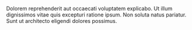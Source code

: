 Dolorem reprehenderit aut occaecati voluptatem explicabo. Ut illum dignissimos vitae quis excepturi ratione ipsum. Non soluta natus pariatur. Sunt ut architecto eligendi dolores possimus.